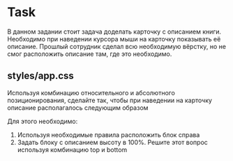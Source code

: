 # Task
В данном задании стоит задача доделать карточку с описанием книги. Необходимо при наведении курсора мыши на карточку показывать её описание. Прошлый сотрудник сделал всю необходимую вёрстку, но не смог расположить описание там, где это необходимо.

## styles/app.css
Используя комбинацию относительного и абсолютного позиционирования, сделайте так, чтобы при наведении на карточку описание располагалось следующим образом

Для этого необходимо:
1) Используя необходимые правила расположить блок справа
2) Задать блоку с описанием высоту в 100%. Решите этот вопрос используя комбинацию top и bottom
